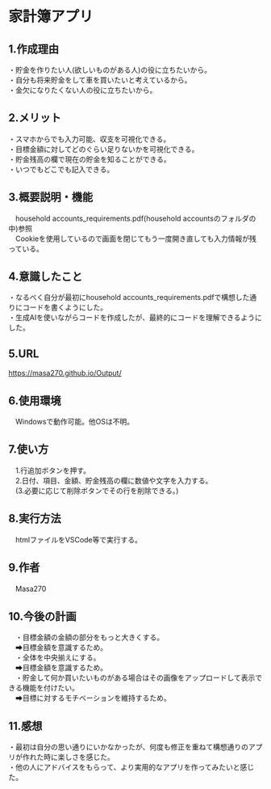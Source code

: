 # 家計簿アプリ

## 1.作成理由
・貯金を作りたい人(欲しいものがある人)の役に立ちたいから。  
・自分も将来貯金をして車を買いたいと考えているから。  
・金欠になりたくない人の役に立ちたいから。  
## 2.メリット
・スマホからでも入力可能、収支を可視化できる。  
・目標金額に対してどのぐらい足りないかを可視化できる。  
・貯金残高の欄で現在の貯金を知ることができる。  
・いつでもどこでも記入できる。  

## 3.概要説明・機能
　household accounts_requirements.pdf(household accountsのフォルダの中)参照  
　Cookieを使用しているので画面を閉じてもう一度開き直しても入力情報が残っている。

## 4.意識したこと
  ・なるべく自分が最初にhousehold accounts_requirements.pdfで構想した通りにコードを書くようにした。  
  ・生成AIを使いながらコードを作成したが、最終的にコードを理解できるようにした。
## 5.URL
  https://masa270.github.io/Output/

## 6.使用環境
　Windowsで動作可能。他OSは不明。

## 7.使い方
　1.行追加ボタンを押す。  
　2.日付、項目、金額、貯金残高の欄に数値や文字を入力する。  
　(3.必要に応じて削除ボタンでその行を削除できる。)

## 8.実行方法
　htmlファイルをVSCode等で実行する。

## 9.作者
　Masa270

## 10.今後の計画
　・目標金額の金額の部分をもっと大きくする。  
　➡目標金額を意識するため。  
　・全体を中央揃えにする。  
　➡目標金額を意識するため。  
　・貯金して何か買いたいものがある場合はその画像をアップロードして表示できる機能を付けたい。  
　➡目標に対するモチベーションを維持するため。

## 11.感想
  ・最初は自分の思い通りにいかなかったが、何度も修正を重ねて構想通りのアプリが作れた時に楽しさを感じた。  
  ・他の人にアドバイスをもらって、より実用的なアプリを作ってみたいと感じた。
